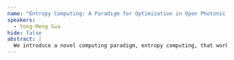```yaml
---
name: "Entropy Computing: A Paradigm for Optimization in Open Photonic Systems"
speakers:
  - Yong-Meng Sua
hide: false
abstract: |
  We introduce a novel computing paradigm, entropy computing, that works by conditioning a quantum reservoir thereby enabling the stabilization of a ground state. In this work, we experimentally demonstrate the feasibility of entropy computing by building a hybrid photonic-electronic computer that uses measurement-based feedback to solve non-convex optimization problems. The system functions by using temporal photonic modes to create qudits in order to encode probability amplitudes in the time-frequency degree of freedom of a photon. This scheme, when coupled with electronic interconnects, allows us to encode an arbitrary Hamiltonian into the system and solve non-convex continuous variables and combinatorial optimization problems.
---
```


